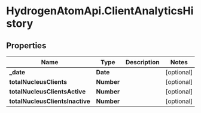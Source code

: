 # HydrogenAtomApi.ClientAnalyticsHistory

## Properties
Name | Type | Description | Notes
------------ | ------------- | ------------- | -------------
**_date** | **Date** |  | [optional] 
**totalNucleusClients** | **Number** |  | [optional] 
**totalNucleusClientsActive** | **Number** |  | [optional] 
**totalNucleusClientsInactive** | **Number** |  | [optional] 


